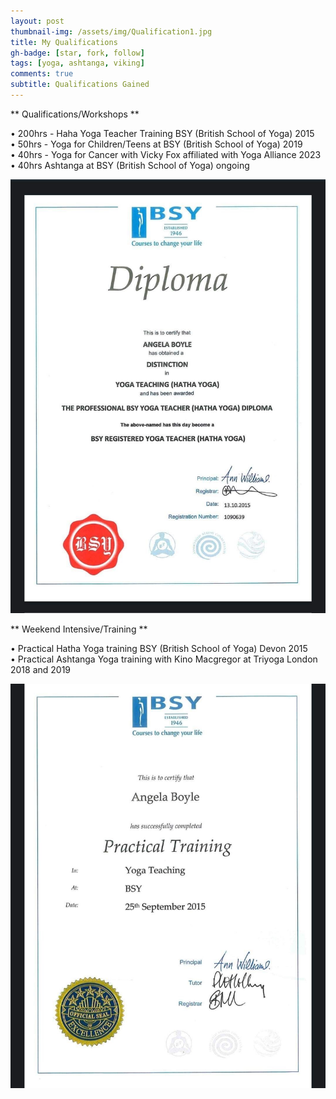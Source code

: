 ```yaml
---
layout: post
thumbnail-img: /assets/img/Qualification1.jpg
title: My Qualifications 
gh-badge: [star, fork, follow]
tags: [yoga, ashtanga, viking]
comments: true
subtitle: Qualifications Gained
---
```


** Qualifications/Workshops **

• 200hrs - Haha Yoga Teacher Training BSY (British School of Yoga) 2015   
• 50hrs - Yoga for Children/Teens at BSY (British School of Yoga) 2019   
• 40hrs - Yoga for Cancer with Vicky Fox affiliated with Yoga Alliance 2023   
• 40hrs Ashtanga at BSY (British School of Yoga) ongoing    

<img title="Qualification 2" alt="" src="/assets/img/Qualification2.jpg">

** Weekend Intensive/Training **

• Practical Hatha Yoga training BSY (British School of Yoga) Devon 2015   
• Practical Ashtanga Yoga training with Kino Macgregor at Triyoga London 2018 and 2019   

<img title="Qualification 3" alt="" src="/assets/img/Qualification3.jpg">
